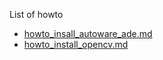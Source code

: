List of howto
  - [howto_insall_autoware_ade.md](howto_insall_autoware_ade.md)
  - [howto_install_opencv.md](howto_install_opencv.md)
